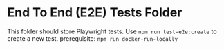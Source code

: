 # End To End (E2E) Tests Folder

This folder should store Playwright tests.
Use `npm run test-e2e:create` to create a new test.
prerequisite: `npm run docker-run-locally`
